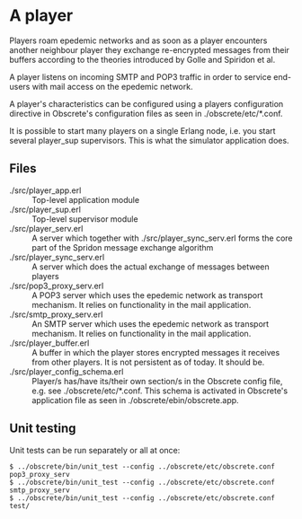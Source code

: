 # A player

Players roam epedemic networks and as soon as a player encounters
another neighbour player they exchange re-encrypted messages from their
buffers according to the theories introduced by Golle and Spiridon et
al.

A player listens on incoming SMTP and POP3 traffic in order to service
end-users with mail access on the epedemic network.

A player's characteristics can be configured using a players
configuration directive in Obscrete's configuration files as seen in
./obscrete/etc/*.conf.

It is possible to start many players on a single Erlang node,
i.e. you start several player_sup supervisors. This is what the
simulator application does.

## Files

<dl>
  <dt>./src/player_app.erl</dt>
  <dd>Top-level application module</dd>
  <dt>./src/player_sup.erl</dt>
  <dd>Top-level supervisor module</dd>
  <dt>./src/player_serv.erl</dt>
  <dd>A server which together with ./src/player_sync_serv.erl forms the core part of the Spridon message exchange algorithm</dd>
  <dt>./src/player_sync_serv.erl</dt>
  <dd>A server which does the actual exchange of messages between players</dd>
  <dt>./src/pop3_proxy_serv.erl</dt>
  <dd>A POP3 server which uses the epedemic network as transport
  mechanism. It relies on functionality in the mail application.</dd>
  <dt>./src/smtp_proxy_serv.erl</dt>
  <dd>An SMTP server which uses the epedemic network as transport mechanism. It relies on functionality in the mail application.</dd>
  <dt>./src/player_buffer.erl</dt>
  <dd>A buffer in which the player stores encrypted messages it receives from other players. It is not persistent as of today. It should be.</dd>
  <dt>./src/player_config_schema.erl</dt>
  <dd>Player/s has/have its/their own section/s in the Obscrete config file, e.g. see ./obscrete/etc/*.conf. This schema is activated in Obscrete's application file as seen in ./obscrete/ebin/obscrete.app.</dd>
</dl>

## Unit testing

Unit tests can be run separately or all at once:

```
$ ../obscrete/bin/unit_test --config ../obscrete/etc/obscrete.conf pop3_proxy_serv
$ ../obscrete/bin/unit_test --config ../obscrete/etc/obscrete.conf smtp_proxy_serv
$ ../obscrete/bin/unit_test --config ../obscrete/etc/obscrete.conf test/
```
